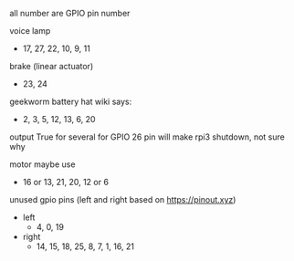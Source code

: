 all number are GPIO pin number

voice lamp
- 17, 27, 22, 10, 9, 11

brake (linear actuator)
- 23, 24

geekworm battery hat wiki says:
- 2, 3, 5, 12, 13, 6, 20

output True for several for GPIO 26 pin will make rpi3 shutdown, not sure why

motor maybe use
- 16 or 13, 21, 20, 12 or 6

unused gpio pins (left and right based on <https://pinout.xyz>)
- left
    - 4, 0, 19
- right
    - 14, 15, 18, 25, 8, 7, 1, 16, 21
